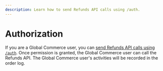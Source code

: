 ```yaml
---
description: Learn how to send Refunds API calls using /auth.
---
```


# Authorization

If you are a Global Commerce user, you can [send Refunds API calls using `/auth`](../../getting-started/best-practices.md#sending-api-calls-using-auth). Once permission is granted, the Global Commerce user can call the Refunds API. The Global Commerce user's activities will be recorded in the order log.&#x20;
